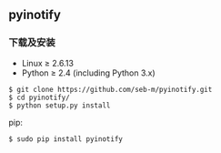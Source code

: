 ## pyinotify

### 下载及安装


* Linux ≥ 2.6.13
* Python ≥ 2.4 (including Python 3.x)


```console
$ git clone https://github.com/seb-m/pyinotify.git
$ cd pyinotify/
$ python setup.py install
```


pip:
```console
$ sudo pip install pyinotify
```